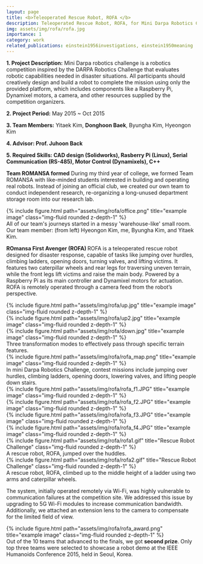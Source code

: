 ```yaml
---
layout: page
title: <b>Teleoperated Rescue Robot, ROFA </b>
description: Teleoperated Rescue Robot, ROFA, for Mini Darpa Robotics Challenge (Undergraduate Project, 2015)
img: assets/img/rofa/rofa.jpg
importance: 1
category: work
related_publications: einstein1956investigations, einstein1950meaning
---
```


<p><b>1. Project Description:</b> Mini Darpa robotics challenge is a robotics competition inspired by the DARPA Robotics Challenge that evaluates robotic capabilities needed in disaster situations. All participants should creatively design and build a robot to complete the mission using only the provided platform, which includes components like a Raspberry Pi, Dynamixel motors, a camera, and other resources supplied by the competition organizers. </p>
<p><b>2. Project Period:</b> May 2015 ~ Oct 2015 </p>
<p><b>3. Team Members:</b> Yitaek Kim, <b>Donghoon Baek</b>, Byungha Kim, Hyeongon Kim </p>
<p><b>4. Advisor: Prof. Juhoon Back </b>
<p><b>5. Required Skills: CAD design (Solidworks), Rasberry Pi (Linux), Serial Communication (RS-485), Motor Control (Dynamixels), C++ </b></p>

<p><b> Team ROMANSA formed</b>
During my third year of college, we formed Team ROMANSA with like-minded students interested in building and operating real robots. Instead of joining an official club, we created our own team to conduct independent research, re-organizing a long-unused department storage room into our research lab.

<div class="row justify-content-sm-center">
    <div class="col-sm-8 mt-3 mt-md-0">
        {% include figure.html path="assets/img/rofa/office.png" title="example image" class="img-fluid rounded z-depth-1" %}
    </div>
</div>
<div class="caption">
    All of our team's journeys started in a messy 'warehouse-like' small room. Our team member: (from left) Hyeongon Kim, me, Byungha Kim, and Yitaek Kim.
</div>

<p><b> ROmansa First Avenger (ROFA) </b>
ROFA is a teleoperated rescue robot designed for disaster response, capable of tasks like jumping over hurdles, climbing ladders, opening doors, turning valves, and lifting victims. It features two caterpillar wheels and rear legs for traversing uneven terrain, while the front legs lift victims and raise the main body. Powered by a Raspberry Pi as its main controller and Dynamixel motors for actuation. ROFA is remotely operated through a camera feed from the robot’s perspective. 


<div class="row">
    <div class="col-sm mt-3 mt-md-0">
        {% include figure.html path="assets/img/rofa/up.jpg" title="example image" class="img-fluid rounded z-depth-1" %}
    </div>
    <div class="col-sm mt-3 mt-md-0">
        {% include figure.html path="assets/img/rofa/up2.jpg" title="example image" class="img-fluid rounded z-depth-1" %}
    </div>
    <div class="col-sm mt-3 mt-md-0">
        {% include figure.html path="assets/img/rofa/down.jpg" title="example image" class="img-fluid rounded z-depth-1" %}
    </div>
</div>
<div class="caption">
    Three transformation modes to effectively pass through specific terrain features.
</div>


<div class="row justify-content-sm-center">
    <div class="col-sm-8 mt-3 mt-md-0">
        {% include figure.html path="assets/img/rofa/rofa_map.png" title="example image" class="img-fluid rounded z-depth-1" %}
    </div>
</div>
<div class="caption">
    In mini Darpa Robotics Challenge, contest missions include jumping over hurdles, climbing ladders, opening doors, lowering valves, and lifting people down stairs.  
</div>

<div class="row">
    <div class="col-sm-6 mt-3">
        {% include figure.html path="assets/img/rofa/rofa_f1.JPG" title="example image" class="img-fluid rounded z-depth-1" %}
    </div>
    <div class="col-sm-6 mt-3">
        {% include figure.html path="assets/img/rofa/rofa_f2.JPG" title="example image" class="img-fluid rounded z-depth-1" %}
    </div>
    <div class="col-sm-6 mt-3">
        {% include figure.html path="assets/img/rofa/rofa_f3.JPG" title="example image" class="img-fluid rounded z-depth-1" %}
    </div>
    <div class="col-sm-6 mt-3">
        {% include figure.html path="assets/img/rofa/rofa_f4.JPG" title="example image" class="img-fluid rounded z-depth-1" %}
    </div>
</div>







<div class="row">
    <div class="col-sm mt-3 mt-md-0">
        {% include figure.html path="assets/img/rofa/rofa1.gif" title="Rescue Robot Challenge" class="img-fluid rounded z-depth-1" %}
    </div>
</div>
<div class="caption">
    A rescue robot, ROFA, jumped over the huddles.
</div>

<div class="row">
    <div class="col-sm mt-3 mt-md-0">
        {% include figure.html path="assets/img/rofa/rofa2.gif" title="Rescue Robot Challenge" class="img-fluid rounded z-depth-1" %}
    </div>
</div>
<div class="caption">
    A rescue robot, ROFA, climbed up to the middle height of a ladder using two arms and caterpillar wheels.
</div>

The system, initially operated remotely via Wi-Fi, was highly vulnerable to communication failures at the competition site. We addressed this issue by upgrading to 5G Wi-Fi modules to increase communication bandwidth. Additionally, we attached an extension lens to the camera to compensate for the limited field of view.

<div class="row justify-content-sm-center">
    <div class="col-sm-8 mt-3 mt-md-0">
        {% include figure.html path="assets/img/rofa/rofa_award.png" title="example image" class="img-fluid rounded z-depth-1" %}
    </div>
</div>
<div class="caption">
    Out of the 10 teams that advanced to the finals, we got <b>second prize</b>. Only top three teams were selected to showcase a robot demo at the IEEE Humanoids Conference 2015, held in Seoul, Korea. 
</div>



